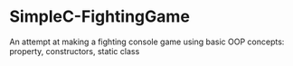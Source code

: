 # SimpleC-FightingGame
An attempt at making a fighting console game using basic OOP concepts:
property, constructors, static class
